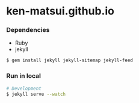 # ken-matsui.github.io

### Dependencies
* Ruby
* jekyll

```bash
$ gem install jekyll jekyll-sitemap jekyll-feed
```

### Run in local
```bash
# Development
$ jekyll serve --watch
```
